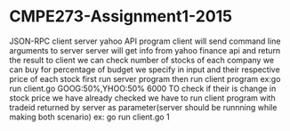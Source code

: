 # CMPE273-Assignment1-2015
JSON-RPC client server yahoo API program
client will send command line arguments to server
server will get info from yahoo finance api and return the result to client
we can check number of stocks of each company we can buy for percentage of budget we specify in input and their respective price of each stock 
first run server program
then run client program
ex:go run client.go GOOG:50%,YHOO:50% 6000
TO check if their is change in stock price we have already checked we have to run client program with tradeid returned by server as parameter(server should be runnning while making both scenario)
ex: go run client.go 1
